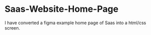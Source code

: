 # Saas-Website-Home-Page
I have converted a figma example home page of Saas into a html/css screen.
